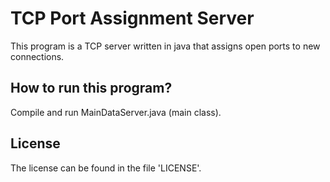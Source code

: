 TCP Port Assignment Server
============================

This program is a TCP server written in java that assigns open ports to new connections.

How to run this program?
---------------------------
Compile and run MainDataServer.java (main class).

License
----------

The license can be found in the file 'LICENSE'.